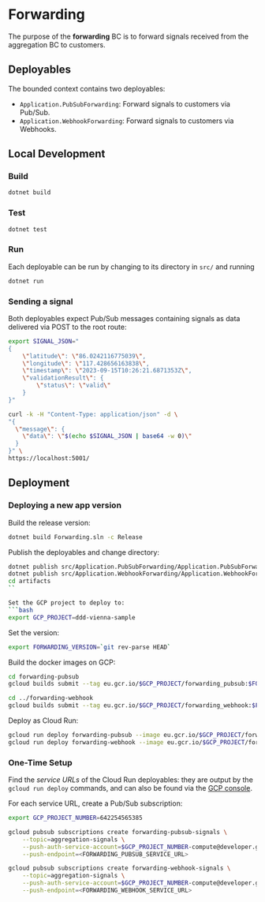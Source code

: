 # Forwarding

The purpose of the **forwarding** BC is to forward 
signals received from the aggregation BC to customers.

## Deployables

The bounded context contains two deployables:

- `Application.PubSubForwarding`: Forward signals to customers via Pub/Sub.
- `Application.WebhookForwarding`: Forward signals to customers via Webhooks.

## Local Development

### Build

```bash
dotnet build
```

### Test

```bash
dotnet test
```

### Run
Each deployable can be run by changing to its directory in `src/`
and running
```bash
dotnet run
```

### Sending a signal

Both deployables expect Pub/Sub messages containing signals as data
delivered via POST to the root route:
```bash
export SIGNAL_JSON="
{
    \"latitude\": \"86.0242116775039\",
    \"longitude\": \"117.428656163838\",
    \"timestamp\": \"2023-09-15T10:26:21.6871353Z\",
    \"validationResult\": {
        \"status\": \"valid\"
    }
}"

curl -k -H "Content-Type: application/json" -d \
"{
  \"message\": {
    \"data\": \"$(echo $SIGNAL_JSON | base64 -w 0)\"
  }
}" \
https://localhost:5001/
```

## Deployment

### Deploying a new app version

Build the release version:
```bash
dotnet build Forwarding.sln -c Release
```

Publish the deployables and change directory:
```bash
dotnet publish src/Application.PubSubForwarding/Application.PubSubForwarding.fsproj --no-build -c Release -o artifacts/forwarding-pubsub
dotnet publish src/Application.WebhookForwarding/Application.WebhookForwarding.fsproj --no-build -c Release -o artifacts/forwarding-webhook
cd artifacts
``

Set the GCP project to deploy to:
```bash
export GCP_PROJECT=ddd-vienna-sample
```

Set the version:
```bash
export FORWARDING_VERSION=`git rev-parse HEAD`
```

Build the docker images on GCP:
```bash
cd forwarding-pubsub
gcloud builds submit --tag eu.gcr.io/$GCP_PROJECT/forwarding_pubsub:$FORWARDING_VERSION --project $GCP_PROJECT

cd ../forwarding-webhook
gcloud builds submit --tag eu.gcr.io/$GCP_PROJECT/forwarding_webhook:$FORWARDING_VERSION --project $GCP_PROJECT
```

Deploy as Cloud Run:
```bash
gcloud run deploy forwarding-pubsub --image eu.gcr.io/$GCP_PROJECT/forwarding_pubsub:$FORWARDING_VERSION --region europe-west1
gcloud run deploy forwarding-webhook --image eu.gcr.io/$GCP_PROJECT/forwarding_webhook:$FORWARDING_VERSION --region europe-west1
```

### One-Time Setup

Find the *service URLs* of the Cloud Run deployables: they are output
by the `gcloud run deploy` commands, and can also be found via the
[GCP console](https://console.cloud.google.com/run?referrer=search&project=ddd-vienna-sample).

For each service URL, create a Pub/Sub subscription:
```bash
export GCP_PROJECT_NUMBER=642254565385

gcloud pubsub subscriptions create forwarding-pubsub-signals \
    --topic=aggregation-signals \
    --push-auth-service-account=$GCP_PROJECT_NUMBER-compute@developer.gserviceaccount.com \
    --push-endpoint=<FORWARDING_PUBSUB_SERVICE_URL>

gcloud pubsub subscriptions create forwarding-webhook-signals \
    --topic=aggregation-signals \
    --push-auth-service-account=$GCP_PROJECT_NUMBER-compute@developer.gserviceaccount.com \
    --push-endpoint=<FORWARDING_WEBHOOK_SERVICE_URL>    
```
